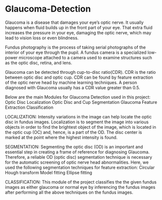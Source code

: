# Glaucoma-Detection
Glaucoma is a disease that damages your eye’s optic nerve. It usually happens when fluid builds up in the front part of your eye. That extra fluid increases the pressure in your eye, damaging the optic nerve, which may lead to vision loss or even blindness. 

Fundus photography is the process of taking serial photographs of the interior of your eye through the pupil. A fundus camera is a specialized low-power microscope attached to a camera used to examine structures such as the optic disc, retina, and lens.

Glaucoma can be detected through cup-to-disc ratio(CDR).
CDR is the ratio between optic disc and optic cup.
CDR can be found by feature extraction of the optic nerve head by machine learning techniques.
A person diagnosed with Glaucoma usually has a CDR value greater than 0.5.

Below are the main Modules for Glaucoma Detection used in this project:
Optic Disc Localization
Optic Disc and Cup Segmentation
Glaucoma Feature Extraction
Classification

LOCALIZATION:
Intensity variations in the image can help locate the optic disc in fundus images. Localization is to segment the image into various objects in order to find the brightest object of the image, which is located in the optic cup (OC) and, hence, is a part of the OD. The disc center is marked at the point where the highest intensity is found. 

SEGMENTATION:
Segmenting the optic disc (OD) is an important and essential step in creating a frame of reference for diagnosing Glaucoma. Therefore, a reliable OD (optic disc) segmentation technique is necessary for the automatic screening of optic nerve head abnormalities. 
Here, we used the following segmentation techniques for feature extraction:
Circular Hough transform Model fitting
Ellipse fitting

CLASSIFICATION:
This module of the project classifies the the given fundus images as either glaucoma or normal eye by inferencing the fundus images after performing all the above techniques on the fundus images.










